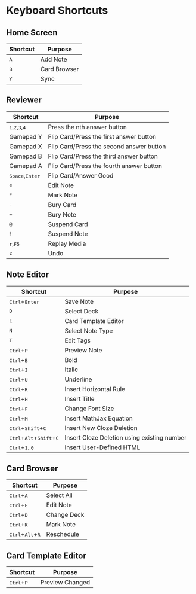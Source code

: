 # Keyboard Shortcuts

## Home Screen

|Shortcut|Purpose|
|-----|-----|
|<kbd>A</kbd>|Add Note|
|<kbd>B</kbd>|Card Browser|
|<kbd>Y</kbd>|Sync|

## Reviewer

|Shortcut|Purpose|
|-----|-----|
|<kbd>1</kbd>,<kbd>2</kbd>,<kbd>3</kbd>,<kbd>4</kbd>|Press the nth answer button|
|Gamepad Y|Flip Card/Press the first answer button|
|Gamepad X|Flip Card/Press the second answer button|
|Gamepad B|Flip Card/Press the third answer button|
|Gamepad A|Flip Card/Press the fourth answer button|
|<kbd>Space</kbd>,<kbd>Enter</kbd>|Flip Card/Answer Good|
|<kbd>e</kbd>|Edit Note|
|<kbd>*</kbd>|Mark Note|
|<kbd>-</kbd>|Bury Card|
|<kbd>=</kbd>|Bury Note|
|<kbd>@</kbd>|Suspend Card|
|<kbd>!</kbd>|Suspend Note|
|<kbd>r</kbd>,<kbd>F5</kbd>|Replay Media|
|<kbd>z</kbd>|Undo

## Note Editor

|Shortcut |Purpose
|-----|-----|
|<kbd>Ctrl</kbd>+<kbd>Enter</kbd>|Save Note|
|<kbd>D</kbd>|Select Deck|
|<kbd>L</kbd>|Card Template Editor|
|<kbd>N</kbd>|Select Note Type|
|<kbd>T</kbd>|Edit Tags|
|<kbd>Ctrl</kbd>+<kbd>P</kbd>|Preview Note|
|<kbd>Ctrl</kbd>+<kbd>B</kbd>|Bold|
|<kbd>Ctrl</kbd>+<kbd>I</kbd>|Italic|
|<kbd>Ctrl</kbd>+<kbd>U</kbd>|Underline|
|<kbd>Ctrl</kbd>+<kbd>R</kbd>|Insert Horizontal Rule|
|<kbd>Ctrl</kbd>+<kbd>H</kbd>|Insert Title|
|<kbd>Ctrl</kbd>+<kbd>F</kbd>|Change Font Size|
|<kbd>Ctrl</kbd>+<kbd>M</kbd>|Insert MathJax Equation|
|<kbd>Ctrl</kbd>+<kbd>Shift</kbd>+<kbd>C</kbd>|Insert New Cloze Deletion|
|<kbd>Ctrl</kbd>+<kbd>Alt</kbd>+<kbd>Shift</kbd>+<kbd>C</kbd>|Insert Cloze Deletion using existing number|
|<kbd>Ctrl</kbd>+<kbd>1</kbd>..<kbd>0</kbd>|Insert User-Defined HTML|

## Card Browser

|Shortcut |Purpose|
|-----|-----|
|<kbd>Ctrl</kbd>+<kbd>A</kbd>|Select All|
|<kbd>Ctrl</kbd>+<kbd>E</kbd>|Edit Note|
|<kbd>Ctrl</kbd>+<kbd>D</kbd>|Change Deck|
|<kbd>Ctrl</kbd>+<kbd>K</kbd>|Mark Note|
|<kbd>Ctrl</kbd>+<kbd>Alt</kbd>+<kbd>R</kbd>|Reschedule|


## Card Template Editor

|Shortcut |Purpose|
|-----|-----|
|<kbd>Ctrl</kbd>+<kbd>P</kbd>|Preview Changed|
